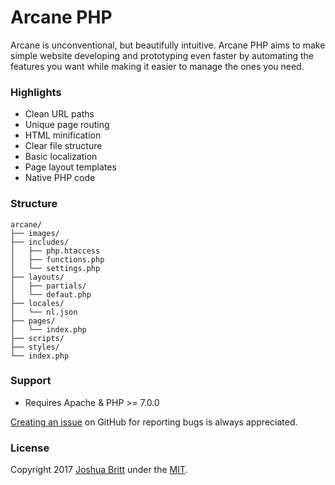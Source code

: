 # Arcane PHP

Arcane is unconventional, but beautifully intuitive. Arcane PHP aims to make simple website developing and prototyping even faster by automating the features you want while making it easier to manage the ones you need.

### Highlights

- Clean URL paths
- Unique page routing
- HTML minification
- Clear file structure
- Basic localization
- Page layout templates
- Native PHP code

### Structure

```
arcane/
├── images/
├── includes/
│   ├── php.htaccess
│   ├── functions.php
│   └── settings.php
├── layouts/
│   ├── partials/
│   └── defaut.php
├── locales/
│   └── nl.json
├── pages/
│   └── index.php
├── scripts/
├── styles/
└── index.php
```

### Support

- Requires Apache & PHP >= 7.0.0

[Creating an issue](https://github.com/capachow/arcane-php/issues/) on GitHub for reporting bugs is always appreciated.

### License

Copyright 2017 [Joshua Britt](https://github.com/capachow/) under the [MIT](LICENSE.md).
